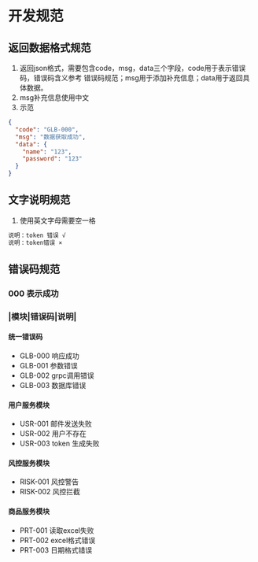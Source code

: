 # 开发规范 #

## 返回数据格式规范
1. 返回json格式，需要包含code，msg，data三个字段，code用于表示错误码，错误码含义参考
错误码规范；msg用于添加补充信息；data用于返回具体数据。
2. msg补充信息使用中文
3. 示范 
```json
{
  "code": "GLB-000",
  "msg": "数据获取成功",
  "data": {
    "name": "123",
    "password": "123"
  }
}
```
## 文字说明规范
1. 使用英文字母需要空一格
```txt
说明：token 错误 √
说明：token错误 ×
```

## 错误码规范 
### 000 表示成功
### |模块|错误码|说明|
#### 统一错误码
- GLB-000 响应成功
- GLB-001 参数错误
- GLB-002 grpc调用错误
- GLB-003 数据库错误
#### 用户服务模块
- USR-001 邮件发送失败
- USR-002 用户不存在
- USR-003 token 生成失败
#### 风控服务模块
- RISK-001 风控警告
- RISK-002 风控拦截
#### 商品服务模块
- PRT-001 读取excel失败
- PRT-002 excel格式错误
- PRT-003 日期格式错误